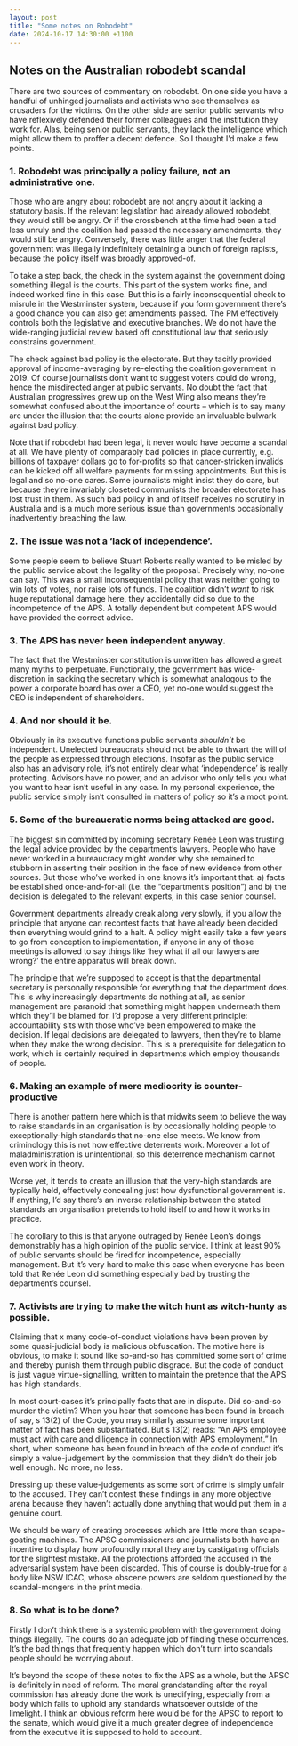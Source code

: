 ```yaml
---
layout: post
title: "Some notes on Robodebt"
date: 2024-10-17 14:30:00 +1100
---
```


## Notes on the Australian robodebt scandal

There are two sources of commentary on robodebt. On one side you have a handful of unhinged journalists and activists who see themselves as crusaders for the victims. On the other side are senior public servants who have reflexively defended their former colleagues and the institution they work for. Alas, being senior public servants, they lack the intelligence which might allow them to proffer a decent defence. So I thought I’d make a few points.

### 1.	Robodebt was principally a policy failure, not an administrative one.
   
Those who are angry about robodebt are not angry about it lacking a statutory basis. If the relevant legislation had already allowed robodebt, they would still be angry. Or if the crossbench at the time had been a tad less unruly and the coalition had passed the necessary amendments, they would still be angry. Conversely, there was little anger that the federal government was illegally indefinitely detaining a bunch of foreign rapists, because the policy itself was broadly approved-of. 

To take a step back, the check in the system against the government doing something illegal is the courts. This part of the system works fine, and indeed worked fine in this case. But this is a fairly inconsequential check to misrule in the Westminster system, because if you form government there’s a good chance you can also get amendments passed. The PM effectively controls both the legislative and executive branches. We do not have the wide-ranging judicial review based off constitutional law that seriously constrains government.

The check against bad policy is the electorate. But they tacitly provided approval of income-averaging by re-electing the coalition government in 2019. Of course journalists don’t want to suggest voters could do wrong, hence the misdirected anger at public servants. No doubt the fact that Australian progressives grew up on the West Wing also means they’re somewhat confused about the importance of courts – which is to say many are under the illusion that the courts alone provide an invaluable bulwark against bad policy. 

Note that if robodebt had been legal, it never would have become a scandal at all. We have plenty of comparably bad policies in place currently, e.g. billions of taxpayer dollars go to for-profits so that cancer-stricken invalids can be kicked off all welfare payments for missing appointments. But this is legal and so no-one cares. Some journalists might insist they do care, but because they’re invariably closeted communists the broader electorate has lost trust in them. As such bad policy in and of itself receives no scrutiny in Australia and is a much more serious issue than governments occasionally inadvertently breaching the law.

### 2.	The issue was not a ‘lack of independence’.
   
Some people seem to believe Stuart Roberts really wanted to be misled by the public service about the legality of the proposal. Precisely why, no-one can say. This was a small inconsequential policy that was neither going to win lots of votes, nor raise lots of funds. The coalition didn’t *want* to risk huge reputational damage here, they accidentally did so due to the incompetence of the APS. A totally dependent but competent APS would have provided the correct advice.

### 3.	The APS has never been independent anyway.
The fact that the Westminster constitution is unwritten has allowed a great many myths to perpetuate. Functionally, the government has wide-discretion in sacking the secretary which is somewhat analogous to the power a corporate board has over a CEO, yet no-one would suggest the CEO is independent of shareholders.

### 4.	And nor should it be.
Obviously in its executive functions public servants *shouldn’t* be independent. Unelected bureaucrats should not be able to thwart the will of the people as expressed through elections. Insofar as the public service also has an advisory role, it’s not entirely clear what ‘independence’ is really protecting. Advisors have no power, and an advisor who only tells you what you want to hear isn’t useful in any case. In my personal experience, the public service simply isn’t consulted in matters of policy so it’s a moot point.

### 5.	Some of the bureaucratic norms being attacked are good.
The biggest sin committed by incoming secretary Renée Leon was trusting the legal advice provided by the department’s lawyers. People who have never worked in a bureaucracy might wonder why she remained to stubborn in asserting their position in the face of new evidence from other sources.
But those who’ve worked in one knows it’s important that: a) facts be established once-and-for-all (i.e. the “department’s position”) and b) the decision is delegated to the relevant experts, in this case senior counsel. 

Government departments already creak along very slowly, if you allow the principle that anyone can recontest facts that have already been decided then everything would grind to a halt. A policy might easily take a few years to go from conception to implementation, if anyone in any of those meetings is allowed to say things like ‘hey what if all our lawyers are wrong?’ the entire apparatus will break down. 

The principle that we’re supposed to accept is that the departmental secretary is personally responsible for everything that the department does. This is why increasingly departments do nothing at all, as senior management are paranoid that something might happen underneath them which they’ll be blamed for. I’d propose a very different principle: accountability sits with those who’ve been empowered to make the decision. If legal decisions are delegated to lawyers, then they’re to blame when they make the wrong decision. This is a prerequisite for delegation to work, which is certainly required in departments which employ thousands of people.

### 6.	Making an example of mere mediocrity is counter-productive
There is another pattern here which is that midwits seem to believe the way to raise standards in an organisation is by occasionally holding people to exceptionally-high standards that no-one else meets. We know from criminology this is not how effective deterrents work. Moreover a lot of maladministration is unintentional, so this deterrence mechanism cannot even work in theory. 

Worse yet, it tends to create an illusion that the very-high standards are typically held, effectively concealing just how dysfunctional government is. If anything, I’d say there’s an inverse relationship between the stated standards an organisation pretends to hold itself to and how it works in practice.

The corollary to this is that anyone outraged by Renée Leon’s doings demonstrably has a high opinion of the public service. I think at least 90% of public servants should be fired for incompetence, especially management. But it’s very hard to make this case when everyone has been told that Renée Leon did something especially bad by trusting the department’s counsel. 

### 7.	Activists are trying to make the witch hunt as witch-hunty as possible. 

Claiming that x many code-of-conduct violations have been proven by some quasi-judicial body is malicious obfuscation. The motive here is obvious, to make it sound like so-and-so has committed some sort of crime and thereby punish them through public disgrace. But the code of conduct is just vague virtue-signalling, written to maintain the pretence that the APS has high standards.

In most court-cases it’s principally facts that are in dispute. Did so-and-so murder the victim? When you hear that someone has been found in breach of say, s 13(2) of the Code, you may similarly assume some important matter of fact has been substantiated. But s 13(2) reads: “An APS employee must act with care and diligence in connection with APS employment.” In short, when someone has been found in breach of the code of conduct it’s simply a value-judgement by the commission that they didn’t do their job well enough. No more, no less. 

Dressing up these value-judgements as some sort of crime is simply unfair to the accused. They can’t contest these findings in any more objective arena because they haven’t actually done anything that would put them in a genuine court.

We should be wary of creating processes which are little more than scape-goating machines. The APSC commissioners and journalists both have an incentive to display how profoundly moral they are by castigating officials for the slightest mistake. All the protections afforded the accused in the adversarial system have been discarded. This of course is doubly-true for a body like NSW ICAC, whose obscene powers are seldom questioned by the scandal-mongers in the print media. 

### 8.	So what is to be done?

Firstly I don’t think there is a systemic problem with the government doing things illegally. The courts do an adequate job of finding these occurrences. It’s the bad things that frequently happen which don’t turn into scandals people should be worrying about. 

It’s beyond the scope of these notes to fix the APS as a whole, but the APSC is definitely in need of reform. The moral grandstanding after the royal commission has already done the work is unedifying, especially from a body which fails to uphold any standards whatsoever outside of the limelight. I think an obvious reform here would be for the APSC to report to the senate, which would give it a much greater degree of independence from the executive it is supposed to hold to account. 
